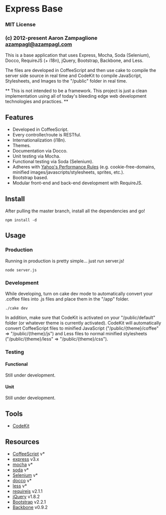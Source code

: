 # Express Base

### MIT License
### (c) 2012-present Aaron Zampaglione <azampagl@azampagl.com>

This is a base application that uses Express, Mocha, Soda (Selenium), Docco, RequireJS (+ i18n), jQuery, Bootstrap, Backbone, and Less.

The files are developed in CoffeeScript and then use cake to compile the server side source in real time and CodeKit to compile JavaScript, Stylesheets, and Images to the "/public" folder in real time.

** This is not intended to be a framework.  This project is just a clean implementation using all of today's bleeding edge web development technologies and practices. **

## Features
- Developed in CoffeeScript.
- Every controller/route is RESTful.
- Internationalization (i18n).
- Themes.
- Documentation via Docco.
- Unit testing via Mocha.
- Functional testing via Soda (Selenium).
- Adheres with [Yahoo's Performance Rules](http://developer.yahoo.com/performance/rules.html) (e.g. cookie-free-domains, minified images/javascripts/stylesheets, sprites, etc.).
- Bootstrap based.
- Modular front-end and back-end development with RequireJS.

## Install
After pulling the master branch, install all the dependencies and go!

    npm install -d

## Usage

### Production
Running in production is pretty simple... just run server.js!

    node server.js

### Development
While developing, turn on cake dev mode to automatically convert your .coffee files into .js files and place them in the "/app" folder.

    ./cake dev

In addition, make sure that CodeKit is activated on your "/public/default" folder (or whatever theme is currently activated).  CodeKit will automatically convert CoffeeScript files to minified JavaScript ("/public/{theme}/coffee" => "/public/{theme}/js") and Less files to normal minified stylesheets ("/public/{theme}/less" => "/public/{theme}/css").

### Testing

#### Functional
Still under development.

#### Unit
Still under development.

## Tools
- [CodeKit](http://incident57.com/codekit)

## Resources
- [CoffeeScript](http://coffeescript.org) v*
- [express](http://expressjs.com) v3.x
- [mocha](http://visionmedia.github.com/mocha) v*
- [soda](http://learnboost.github.com/soda) v*
- [Selenium](http://seleniumhq.org) v*
- [docco](http://jashkenas.github.com/docco) v*
- [less](http://lesscss.org) v*
- [requirejs](http://requirejs.org) v2.1.1
- [jQuery](http://jquery.com) v1.8.2
- [Bootstrap](http://twitter.github.com/bootstrap) v2.2.1
- [Backbone](http://backbonejs.org) v0.9.2